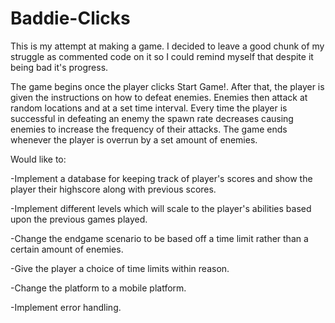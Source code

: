 # Baddie-Clicks
This is my attempt at making a game. I decided to leave a good chunk of my struggle as commented code on it so I could remind myself that despite it being bad it's progress.

The game begins once the player clicks Start Game!. After that, the player is given the instructions on how to defeat enemies. Enemies then attack at random locations and at a set time interval. Every time the player is successful in defeating an enemy the spawn rate decreases causing enemies to increase the frequency of their attacks. The game ends whenever the player is overrun by a set amount of enemies.

Would like to:

-Implement a database for keeping track of player's scores and show the player their highscore along with previous scores.

-Implement different levels which will scale to the player's abilities based upon the previous games played.

-Change the endgame scenario to be based off a time limit rather than a certain amount of enemies.

-Give the player a choice of time limits within reason.

-Change the platform to a mobile platform.

-Implement error handling.
